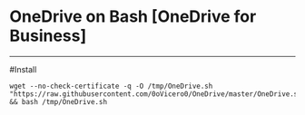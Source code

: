 # OneDrive on Bash [OneDrive for Business]

-------------------------------------------------------------------------

#Install
```
wget --no-check-certificate -q -O /tmp/OneDrive.sh "https://raw.githubusercontent.com/0oVicero0/OneDrive/master/OneDrive.sh" && bash /tmp/OneDrive.sh

```


